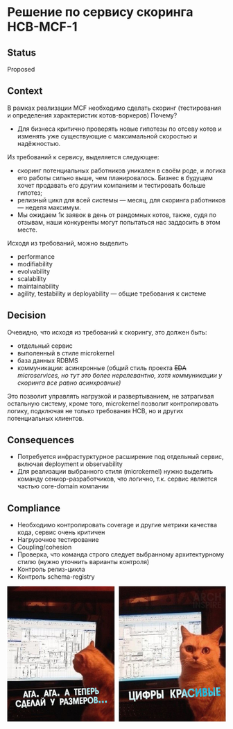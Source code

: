 # Решение по сервису скоринга HCB-MCF-1

## Status
Proposed

## Context

В рамках реализации MCF необходимо сделать скоринг (тестирования и определения характеристик котов-воркеров)
Почему?
 - Для бизнеса критично проверять новые гипотезы по отсеву котов и изменять уже существующие с максимальной скоростью и надёжностью.

Из требований к сервису, выделяется следующее:
 - скоринг потенциальных работников уникален в своём роде, и логика его работы сильно выше, чем планировалось. Бизнес в будущем хочет продавать его другим компаниям и тестировать больше гипотез;
 - релизный цикл для всей системы — месяц, для скоринга работников — неделя максимум.
 - Мы ожидаем 1к заявок в день от рандомных котов, также, судя по отзывам, наши конкуренты могут попытаться нас заддосить в этом месте.

Исходя из требований, можно выделить 
- performance
- modifiability
- evolvability
- scalability
- maintainability
- agility, testability и deployability — общие требования к системе

## Decision

Очевидно, что исходя из требований к скорингу, это должен быть:
- отдельный сервис
- выполенный в стиле microkernel
- база данных RDBMS
- коммуникации: асинхронные (общий стиль проекта ~~EDA~~ *microservices, но тут это более нерелевантно, хотя коммуникации у скоринга все равно асинхровные)*

Это позволит управлять нагрузкой и развертыванием, не затрагивая остальную систему, кроме того, microkernel позволит контролировать логику, подключая не только требования HCB, но и других потенциальных клиентов.

## Consequences
- Потребуется инфрастурктурное расширение под отдельный сервис, включая deployment и observability
- Для реализации выбранного стиля (microkernel) нужно выделить команду сениор-разработчиков, что логично, т.к. сервис является частью core-domain компании

## Compliance
- Необходимо контролировать coverage и другие метрики качества кода, сервис очень критичен
- Нагрузочное тестирование
- Coupling/cohesion
- Проверка, что команда строго следует выбранному архитектурному стилю (нужно уточнить варианты контроля)
- Контроль релиз-цикла
- Контроль schema-registry

![ADR Meme](figures/adr-meme.png)